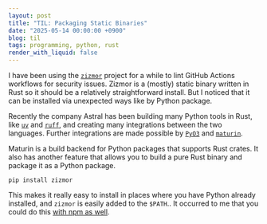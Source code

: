```yaml
---
layout: post
title: "TIL: Packaging Static Binaries"
date: "2025-05-14 00:00:00 +0900"
blog: til
tags: programming, python, rust
render_with_liquid: false
---
```


I have been using the [`zizmor`](https://github.com/zizmorcore/zizmor) project
for a while to lint GitHub Actions workflows for security issues. Zizmor is a
(mostly) static binary written in Rust so it should be a relatively
straightforward install. But I noticed that it can be installed via unexpected
ways like by Python package.

Recently the company Astral has been building many Python tools in Rust, like
[`uv`](https://docs.astral.sh/uv/) and [`ruff`](https://docs.astral.sh/ruff/),
and creating many integrations between the two languages. Further integrations
are made possible by [`PyO3`](https://pyo3.rs/) and
[`maturin`](https://maturin.rs/).

Maturin is a build backend for Python packages that supports Rust crates. It
also has another feature that allows you to build a pure Rust binary and package
it as a Python package.

```shell
pip install zizmor
```

This makes it really easy to install in places where you have Python already
installed, and `zizmor` is easily added to the `$PATH`.. It occurred to me that
you could do this [with npm as
well](https://github.com/getsentry/sentry.engineering/blob/main/data/blog/publishing-binaries-on-npm.md).
